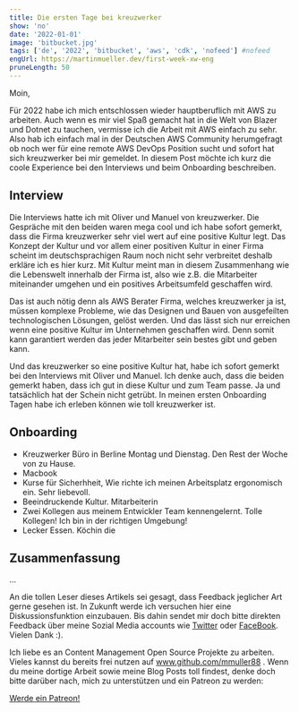 ```yaml
---
title: Die ersten Tage bei kreuzwerker
show: 'no'
date: '2022-01-01'
image: 'bitbucket.jpg'
tags: ['de', '2022', 'bitbucket', 'aws', 'cdk', 'nofeed'] #nofeed
engUrl: https://martinmueller.dev/first-week-xw-eng
pruneLength: 50
---
```


Moin,

Für 2022 habe ich mich entschlossen wieder hauptberuflich mit AWS zu arbeiten. Auch wenn es mir viel Spaß gemacht hat in die Welt von Blazer und Dotnet zu tauchen, vermisse ich die Arbeit mit AWS einfach zu sehr. Also hab ich einfach mal in der Deutschen AWS Community herumgefragt ob noch wer für eine remote AWS DevOps Position sucht und sofort hat sich kreuzwerker bei mir gemeldet. In diesem Post möchte ich kurz die coole Experience bei den Interviews und beim Onboarding beschreiben.

## Interview

Die Interviews hatte ich mit Oliver und Manuel von kreuzwerker. Die Gespräche mit den beiden waren mega cool und ich habe sofort gemerkt, dass die Firma kreuzwerker sehr viel wert auf eine positive Kultur legt. Das Konzept der Kultur und vor allem einer positiven Kultur in einer Firma scheint im deutschsprachigen Raum noch nicht sehr verbreitet deshalb erkläre ich es hier kurz. Mit Kultur meint man in diesem Zusammenhang wie die Lebenswelt innerhalb der Firma ist, also wie z.B. die Mitarbeiter miteinander umgehen und ein positives Arbeitsumfeld geschaffen wird.

Das ist auch nötig denn als AWS Berater Firma, welches kreuzwerker ja ist, müssen komplexe Probleme, wie das Designen und Bauen von ausgefeilten technologischen Lösungen, gelöst werden. Und das lässt sich nur erreichen wenn eine positive Kultur im Unternehmen geschaffen wird. Denn somit kann garantiert werden das jeder Mitarbeiter sein bestes gibt und geben kann.

Und das kreuzwerker so eine positive Kultur hat, habe ich sofort gemerkt bei den Interviews mit Oliver und Manuel. Ich denke auch, dass die beiden gemerkt haben, dass ich gut in diese Kultur und zum Team passe. Ja und tatsächlich hat der Schein nicht getrübt. In meinen ersten Onboarding Tagen habe ich erleben können wie toll kreuzwerker ist.

## Onboarding

* Kreuzwerker Büro in Berline Montag und Dienstag. Den Rest der Woche von zu Hause.
* Macbook
* Kurse für Sicherhheit, Wie richte ich meinen Arbeitsplatz ergonomisch ein. Sehr liebevoll.
* Beeindruckende Kultur. Mitarbeiterin 
* Zwei Kollegen aus meinem Entwickler Team kennengelernt. Tolle Kollegen! Ich bin in der richtigen Umgebung!
* Lecker Essen. Köchin die 

## Zusammenfassung

...

An die tollen Leser dieses Artikels sei gesagt, dass Feedback jeglicher Art gerne gesehen ist. In Zukunft werde ich versuchen hier eine Diskussionsfunktion einzubauen. Bis dahin sendet mir doch bitte direkten Feedback über meine Sozial Media accounts wie [Twitter](https://twitter.com/MartinMueller_) oder [FaceBook](https://www.facebook.com/martin.muller.10485). Vielen Dank :).

Ich liebe es an Content Management Open Source Projekte zu arbeiten. Vieles kannst du bereits frei nutzen auf www.github.com/mmuller88 . Wenn du meine dortige Arbeit sowie meine Blog Posts toll findest, denke doch bitte darüber nach, mich zu unterstützen und ein Patreon zu werden:

<a href="https://www.patreon.com/bePatron?u=29010217" data-patreon-widget-type="become-patron-button">Werde ein Patreon!</a><script async src="https://c6.patreon.com/becomePatronButton.bundle.js"></script>
